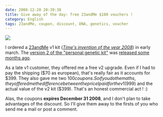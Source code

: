 ```yaml
---
date: 2008-12-20 20:39:38
title: Give away of the day: free 23andMe $100 vouchers !
category: English
tags: 23andMe, coupon, discount, DNA, genetics, voucher
---
```


![](/uploads/2008/23andme-v2-upgrade-kit.jpg)

I ordered a [23andMe](http://23andme.com) v1 kit (_[Time's invention of the year 2008](http://www.time.com/time/specials/packages/article/0,28804,1852747_1854493,00.html)_) in early march. The [version 2 of the "personal genetic kit"](http://23andme.com/howitworks/) was [released some months ago](http://blog.wired.com/wiredscience/2008/09/23andme-cuts-it.html).

As a late v1 customer, they offered me a free v2 upgrade. Even if I had to pay the shipping ($70 as european), that's really fair as it accounts for $399. They also gave me two $100 coupons. So if you do the maths, they offered me the difference between the price I paid for the v1 ($999) and the actual value of the v2 kit ($399). That's an honest commercial act ! :)

Alas, the coupons **expires December 31 2008**, and I don't plan to take advantages of the discount. So I'll give them away to the firsts of you who send me a mail or post a comment.
